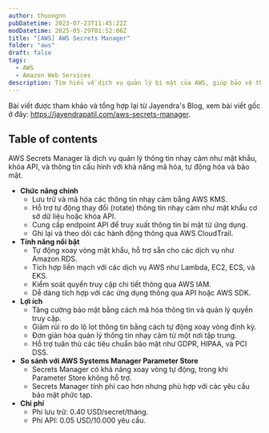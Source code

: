 ```yaml
---
author: thuongnn
pubDatetime: 2023-07-23T11:45:22Z
modDatetime: 2025-05-29T01:52:06Z
title: "[AWS] AWS Secrets Manager"
folder: "aws"
draft: false
tags:
  - AWS
  - Amazon Web Services
description: Tìm hiểu về dịch vụ quản lý bí mật của AWS, giúp bảo vệ thông tin nhạy cảm và tự động rotation cho các giá trị bí mật đó.
---
```


Bài viết được tham khảo và tổng hợp lại từ Jayendra's Blog, xem bài viết gốc ở đây: https://jayendrapatil.com/aws-secrets-manager.

## Table of contents

AWS Secrets Manager là dịch vụ quản lý thông tin nhạy cảm như mật khẩu, khóa API, và thông tin cấu hình với khả năng mã hóa, tự động hóa và bảo mật.

- **Chức năng chính**
  - Lưu trữ và mã hóa các thông tin nhạy cảm bằng AWS KMS.
  - Hỗ trợ tự động thay đổi (rotate) thông tin nhạy cảm như mật khẩu cơ sở dữ liệu hoặc khóa API.
  - Cung cấp endpoint API để truy xuất thông tin bí mật từ ứng dụng.
  - Ghi lại và theo dõi các hành động thông qua AWS CloudTrail.
- **Tính năng nổi bật**
  - Tự động xoay vòng mật khẩu, hỗ trợ sẵn cho các dịch vụ như Amazon RDS.
  - Tích hợp liền mạch với các dịch vụ AWS như Lambda, EC2, ECS, và EKS.
  - Kiểm soát quyền truy cập chi tiết thông qua AWS IAM.
  - Dễ dàng tích hợp với các ứng dụng thông qua API hoặc AWS SDK.
- **Lợi ích**
  - Tăng cường bảo mật bằng cách mã hóa thông tin và quản lý quyền truy cập.
  - Giảm rủi ro do lộ lọt thông tin bằng cách tự động xoay vòng định kỳ.
  - Đơn giản hóa quản lý thông tin nhạy cảm từ một nơi tập trung.
  - Hỗ trợ tuân thủ các tiêu chuẩn bảo mật như GDPR, HIPAA, và PCI DSS.
- **So sánh với AWS Systems Manager Parameter Store**
  - Secrets Manager có khả năng xoay vòng tự động, trong khi Parameter Store không hỗ trợ.
  - Secrets Manager tính phí cao hơn nhưng phù hợp với các yêu cầu bảo mật phức tạp.
- **Chi phí**
  - Phí lưu trữ: 0.40 USD/secret/tháng.
  - Phí API: 0.05 USD/10.000 yêu cầu.
